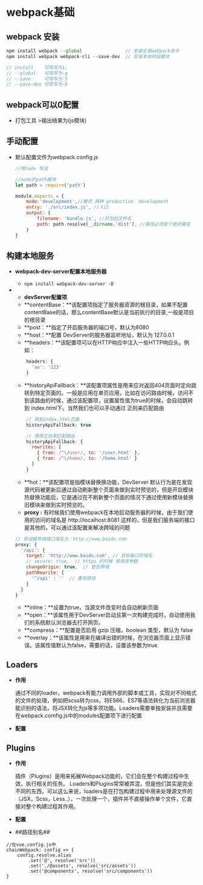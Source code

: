 #  webpack基础

##  webpack 安装

```javascript
npm install webpack --global                // 安装全局webpack命令
npm install webpack webpack-cli --save-dev  // 安装本地项目模块

// install    可简写为i,
// --global   可简写为-g
// --save     可简写为-S
// --save-dev 可简写为-D

```

##  webpack可以0配置

- 打包工具 >输出结果为(js模块)

##  手动配置

- 默认配置文件为webpack.config.js

  ```javascript
  //用node 写法
  
  //node的path模块
  let path = require('path')
  
  module.exports = {
      mode:'development',//模式 两种 production  development
      entry: './src/index.js', //入口
      output: {
          filename: 'bundle.js', //打包后文件名
          path: path.resolve(__dirname,'dist'), //路径必须是个绝对路径
      }
  }
  ```



##  构建本地服务

- **webpack-dev-server配置本地服务器**

  - `npm install webpack-dev-server -D`

- * **devServer配置项**

  - **contentBase：**该配置项指定了服务器资源的根目录，如果不配置contentBase的话，那么contentBase默认是当前执行的目录,一般是项目的根目录
  - **post：**指定了开启服务器的端口号，默认为8080
  - **host：**配置 DevServer的服务器监听地址，默认为 127.0.0.1
  - **headers：**该配置项可以在HTTP响应中注入一些HTTP响应头。例如：

  ```javascript
      headers: {
        'aa': '123'
      }
  ```

  - **historyApiFallback：**该配置项属性是用来应对返回404页面时定向跳转到特定页面的。一般是应用在单页应用，比如在访问路由时候，访问不到该路由的时候，通过该配置项，设置属性值为true的时候，会自动跳转到 index.html下。当然我们也可以手动通过 正则来匹配路由

  ```javascript
      // 跳到index.html页面 
      historyApiFallback: true
  
      // 使用正则来匹配路由
      historyApiFallback: {
        rewrites: [
          { from: /^\/user/, to: '/user.html' },
          { from: /^\/home/, to: '/home.html' }
        ]
      }
  
  ```

  

  - **hot：**该配置项是指模块替换换功能，DevServer 默认行为是在发现源代码被更新后通过自动刷新整个页面来做到实时预览的，但是开启模块热替换功能后，它是通过在不刷新整个页面的情况下通过使用新模块替换旧模块来做到实时预览的。
  - **proxy :** 有时候我们使用webpack在本地启动服务器的时候，由于我们使用的访问的域名是 http://localhost:8081 这样的，但是我们服务端的接口是其他的，可以通过该配置来解决跨域的问题

  ```javascript
  // 假设服务端接口域名为：http://www.baidu.com
  proxy: {
    '/api': {
      target: 'http://www.baidu.com', // 目标接口的域名
      // secure: true,  // https 的时候 使用该参数
      changeOrigin: true,  // 是否跨域
      pathRewrite: {
        '^/api' : ''  // 重写路径
      }
    }
  }
  ```

 

  - **inline：**设置为true，当源文件改变时会自动刷新页面
  - **open：**该属性用于DevServer启动且第一次构建完成时，自动使用我们的系统默认浏览器去打开网页。
  - **compress：**配置是否启用 gzip 压缩，boolean 类型，默认为 false
  - **overlay：**该属性是用来在编译出错的时候，在浏览器页面上显示错误。该属性值默认为false，需要的话，设置该参数为true



## Loaders

- **作用**

  ​     通过不同的loader，webpack有能力调用外部的脚本或工具，实现对不同格式的文件的处理，例如把scss转为css，将ES66、ES7等语法转化为当前浏览器能识别的语法，将JSX转化为js等多项功能。Loaders需要单独安装并且需要在webpack.comfig.js中的modules配置项下进行配置

- **配置**

## Plugins

- **作用**

  插件（Plugins）是用来拓展Webpack功能的，它们会在整个构建过程中生效，执行相关的任务。
  Loaders和Plugins常常被弄混，但是他们其实是完全不同的东西，可以这么来说，loaders是在打包构建过程中用来处理源文件的（JSX，Scss，Less..），一次处理一个，插件并不直接操作单个文件，它直接对整个构建过程其作用。

- **配置**


- ##路径别名##
```
//在vue.config.js中
chainWebpack: config => {
    config.resolve.alias
        .set('@', resolve('src'))
        .set('./@assets', resolve('src/assets'))
        .set('@components', resolve('src/components'))
}
```

